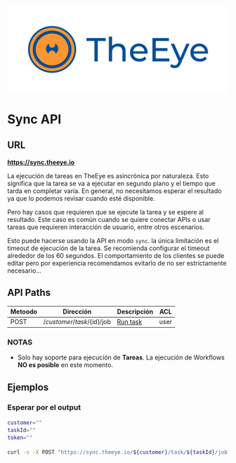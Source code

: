 [![theeye.io](../../images/logo-theeye-theOeye-logo2.png)](https://theeye.io/index.html)

# Sync API

## URL

**https://sync.theeye.io**


La ejecución de tareas en TheEye es asincrónica por naturaleza. Esto significa que la tarea se va a ejecutar en segundo plano y el tiempo que tarda en completar varía. En general, no necesitamos esperar el resultado ya que lo podemos revisar cuando esté disponible.

Pero hay casos que requieren que se ejecute la tarea y se espere al resultado. Este caso es común cuando se quiere conectar APIs o usar tareas que requieren interacción de usuario, entre otros escenarios. 

Esto puede hacerse usando la API en modo `sync`. la única limitación es el timeout de ejecución de la tarea. Se recomienda configurar el timeout alrededor de los 60 segundos. El comportamiento de los clientes se puede editar pero por experiencia recomendamos evitarlo de no ser estríctamente necesario... 

## API Paths

| Metoodo | Dirección                   | Descripción                 | ACL  | 
| ------- | --------------------------- | --------------------------- | ---- |
| POST    | /${customer}/task/${id}/job | [Run task](#esperar-por-el-output) | user | 


### NOTAS

* Solo hay soporte para ejecución de **Tareas**. La ejecución de Workflows **NO es posible** en este momento.

## Ejemplos

### Esperar por el output

```bash
customer=""
taskId=""
token=""

curl -s -X POST "https://sync.theeye.io/${customer}/task/${taskId}/job?access_token=${token}" | jq .output
```
